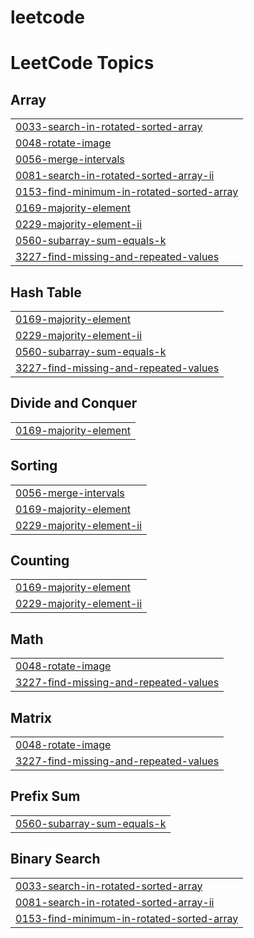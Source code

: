 # leetcode
<!---LeetCode Topics Start-->
# LeetCode Topics
## Array
|  |
| ------- |
| [0033-search-in-rotated-sorted-array](https://github.com/Sahil-Badkul/leetcode/tree/master/0033-search-in-rotated-sorted-array) |
| [0048-rotate-image](https://github.com/Sahil-Badkul/leetcode/tree/master/0048-rotate-image) |
| [0056-merge-intervals](https://github.com/Sahil-Badkul/leetcode/tree/master/0056-merge-intervals) |
| [0081-search-in-rotated-sorted-array-ii](https://github.com/Sahil-Badkul/leetcode/tree/master/0081-search-in-rotated-sorted-array-ii) |
| [0153-find-minimum-in-rotated-sorted-array](https://github.com/Sahil-Badkul/leetcode/tree/master/0153-find-minimum-in-rotated-sorted-array) |
| [0169-majority-element](https://github.com/Sahil-Badkul/leetcode/tree/master/0169-majority-element) |
| [0229-majority-element-ii](https://github.com/Sahil-Badkul/leetcode/tree/master/0229-majority-element-ii) |
| [0560-subarray-sum-equals-k](https://github.com/Sahil-Badkul/leetcode/tree/master/0560-subarray-sum-equals-k) |
| [3227-find-missing-and-repeated-values](https://github.com/Sahil-Badkul/leetcode/tree/master/3227-find-missing-and-repeated-values) |
## Hash Table
|  |
| ------- |
| [0169-majority-element](https://github.com/Sahil-Badkul/leetcode/tree/master/0169-majority-element) |
| [0229-majority-element-ii](https://github.com/Sahil-Badkul/leetcode/tree/master/0229-majority-element-ii) |
| [0560-subarray-sum-equals-k](https://github.com/Sahil-Badkul/leetcode/tree/master/0560-subarray-sum-equals-k) |
| [3227-find-missing-and-repeated-values](https://github.com/Sahil-Badkul/leetcode/tree/master/3227-find-missing-and-repeated-values) |
## Divide and Conquer
|  |
| ------- |
| [0169-majority-element](https://github.com/Sahil-Badkul/leetcode/tree/master/0169-majority-element) |
## Sorting
|  |
| ------- |
| [0056-merge-intervals](https://github.com/Sahil-Badkul/leetcode/tree/master/0056-merge-intervals) |
| [0169-majority-element](https://github.com/Sahil-Badkul/leetcode/tree/master/0169-majority-element) |
| [0229-majority-element-ii](https://github.com/Sahil-Badkul/leetcode/tree/master/0229-majority-element-ii) |
## Counting
|  |
| ------- |
| [0169-majority-element](https://github.com/Sahil-Badkul/leetcode/tree/master/0169-majority-element) |
| [0229-majority-element-ii](https://github.com/Sahil-Badkul/leetcode/tree/master/0229-majority-element-ii) |
## Math
|  |
| ------- |
| [0048-rotate-image](https://github.com/Sahil-Badkul/leetcode/tree/master/0048-rotate-image) |
| [3227-find-missing-and-repeated-values](https://github.com/Sahil-Badkul/leetcode/tree/master/3227-find-missing-and-repeated-values) |
## Matrix
|  |
| ------- |
| [0048-rotate-image](https://github.com/Sahil-Badkul/leetcode/tree/master/0048-rotate-image) |
| [3227-find-missing-and-repeated-values](https://github.com/Sahil-Badkul/leetcode/tree/master/3227-find-missing-and-repeated-values) |
## Prefix Sum
|  |
| ------- |
| [0560-subarray-sum-equals-k](https://github.com/Sahil-Badkul/leetcode/tree/master/0560-subarray-sum-equals-k) |
## Binary Search
|  |
| ------- |
| [0033-search-in-rotated-sorted-array](https://github.com/Sahil-Badkul/leetcode/tree/master/0033-search-in-rotated-sorted-array) |
| [0081-search-in-rotated-sorted-array-ii](https://github.com/Sahil-Badkul/leetcode/tree/master/0081-search-in-rotated-sorted-array-ii) |
| [0153-find-minimum-in-rotated-sorted-array](https://github.com/Sahil-Badkul/leetcode/tree/master/0153-find-minimum-in-rotated-sorted-array) |
<!---LeetCode Topics End-->